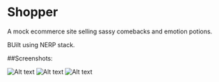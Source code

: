 # Shopper

A mock ecommerce site selling sassy comebacks and emotion potions.

BUilt using NERP stack.


##Screenshots:

![Alt text](./screenshots/productPage?raw=true "Product List")
![Alt text](./screenshots/productReview?raw=true "Reviews and Info")
![Alt text](./screenshots/cart?raw=true "Cart")
